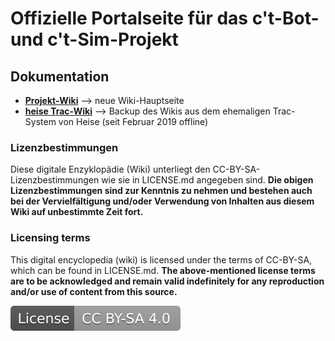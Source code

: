 # Offizielle Portalseite für das c't-Bot- und c't-Sim-Projekt

## Dokumentation
* **[Projekt-Wiki](doc/wiki_main.md)** --> neue Wiki-Hauptseite
* **[heise Trac-Wiki](_tmp_trac_wiki_export/readme.md)** --> Backup des Wikis aus dem ehemaligen Trac-System von Heise (seit Februar 2019 offline)

### Lizenzbestimmungen
Diese digitale Enzyklopädie (Wiki) unterliegt den CC-BY-SA-Lizenzbestimmungen wie sie in LICENSE.md angegeben sind.
**Die obigen Lizenzbestimmungen sind zur Kenntnis zu nehmen und bestehen auch bei der Vervielfältigung und/oder Verwendung von Inhalten aus diesem Wiki auf unbestimmte Zeit fort.**

### Licensing terms
This digital encyclopedia (wiki) is licensed under the terms of CC-BY-SA, which can be found in LICENSE.md.
**The above-mentioned license terms are to be acknowledged and remain valid indefinitely for any reproduction and/or use of content from this source.**

[![License: CC BY-SA 4.0](license.svg)](https://creativecommons.org/licenses/by-sa/4.0/)
